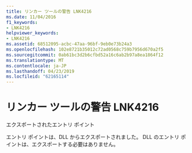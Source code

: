```yaml
---
title: リンカー ツールの警告 LNK4216
ms.date: 11/04/2016
f1_keywords:
- LNK4216
helpviewer_keywords:
- LNK4216
ms.assetid: 68512095-acbc-47aa-96bf-9eb0e73b24a3
ms.openlocfilehash: 102e8721b35012c72ad0568c759b7956d670a2f5
ms.sourcegitcommit: 0ab61bc3d2b6cfbd52a16c6ab2b97a8ea1864f12
ms.translationtype: MT
ms.contentlocale: ja-JP
ms.lasthandoff: 04/23/2019
ms.locfileid: "62165114"
---
```

# <a name="linker-tools-warning-lnk4216"></a>リンカー ツールの警告 LNK4216

エクスポートされたエントリ ポイント

エントリ ポイントは、DLL からエクスポートされました。 DLL のエントリ ポイントは、エクスポートする必要はありません。